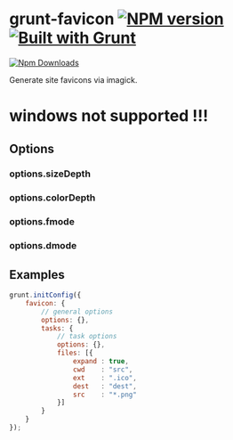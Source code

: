# grunt-favicon [![NPM version](https://badge.fury.io/js/grunt-favicon.png)](http://badge.fury.io/js/grunt-favicon) [![Built with Grunt](https://cdn.gruntjs.com/builtwith.png)](http://gruntjs.com/)

[![Npm Downloads](https://nodei.co/npm/grunt-favicon.png?downloads=true&stars=true)](https://www.npmjs.org/package/grunt-favicon)

Generate site favicons via imagick.

# windows not supported !!!

## Options

### options.sizeDepth

### options.colorDepth

### options.fmode

### options.dmode

## Examples

``` javascript
grunt.initConfig({
    favicon: {
        // general options
        options: {},
        tasks: {
            // task options
            options: {},
            files: [{
                expand : true,
                cwd    : "src",
                ext    : ".ico",
                dest   : "dest",
                src    : "*.png"
            }]
        }
    }
});
```